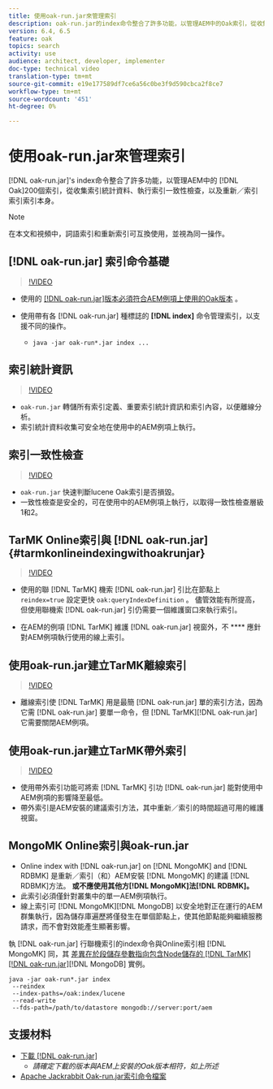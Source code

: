 ```yaml
---
title: 使用oak-run.jar來管理索引
description: oak-run.jar的index命令整合了許多功能，以管理AEM中的Oak索引，從收集索引統計資料、執行索引一致性檢查，以及重新／索引索引索引本身。
version: 6.4, 6.5
feature: oak
topics: search
activity: use
audience: architect, developer, implementer
doc-type: technical video
translation-type: tm+mt
source-git-commit: e19e177589df7ce6a56c0be3f9d590cbca2f8ce7
workflow-type: tm+mt
source-wordcount: '451'
ht-degree: 0%

---
```



# 使用oak-run.jar來管理索引

[!DNL oak-run.jar]&#39;s index命令整合了許多功能，以管理AEM中的 [!DNL Oak]200個索引，從收集索引統計資料、執行索引一致性檢查，以及重新／索引索引索引本身。

>[!NOTE]
>
>在本文和視頻中，詞語索引和重新索引可互換使用，並視為同一操作。

## [!DNL oak-run.jar] 索引命令基礎

>[!VIDEO](https://video.tv.adobe.com/v/21475/?quality=9&learn=on)

* 使用的 [[!DNL oak-run.jar]版本必須符合AEM例項上使用的Oak版本](https://repository.apache.org/service/local/artifact/maven/redirect?r=releases&amp;g=org.apache.jackrabbit&amp;a=oak-run&amp;v=1.8.0) 。
* 使用帶有各 [!DNL oak-run.jar] 種標誌的 **[!DNL index]** 命令管理索引，以支援不同的操作。

   * `java -jar oak-run*.jar index ...`

## 索引統計資訊

>[!VIDEO](https://video.tv.adobe.com/v/21477/?quality=12&learn=on)

* `oak-run.jar` 轉儲所有索引定義、重要索引統計資訊和索引內容，以便離線分析。
* 索引統計資料收集可安全地在使用中的AEM例項上執行。

## 索引一致性檢查

>[!VIDEO](https://video.tv.adobe.com/v/21476/?quality=12&learn=on)

* `oak-run.jar` 快速判斷lucene Oak索引是否損毀。
* 一致性檢查是安全的，可在使用中的AEM例項上執行，以取得一致性檢查層級1和2。

## TarMK Online索引與 [!DNL oak-run.jar] {#tarmkonlineindexingwithoakrunjar}

>[!VIDEO](https://video.tv.adobe.com/v/21479/?quality=12&learn=on)

* 使用的聯 [!DNL TarMK] 機索 [!DNL oak-run.jar] 引比在節點上 `reindex=true` 設定更快 `oak:queryIndexDefinition` 。 儘管效能有所提高，但使用聯機索 [!DNL oak-run.jar] 引仍需要一個維護窗口來執行索引。

* 在AEM的例項 [!DNL TarMK] 維護 [!DNL oak-run.jar] 視窗外，不 **** 應針對AEM例項執行使用的線上索引。

## 使用oak-run.jar建立TarMK離線索引

>[!VIDEO](https://video.tv.adobe.com/v/21478/?quality=12&learn=on)

* 離線索引使 [!DNL TarMK] 用是最簡 [!DNL oak-run.jar] 單的索引方法，因為它需 [!DNL oak-run.jar] 要單一命令，但 [!DNL TarMK][!DNL oak-run.jar] 它需要關閉AEM例項。

## 使用oak-run.jar建立TarMK帶外索引

>[!VIDEO](https://video.tv.adobe.com/v/21480/?quality=12&learn=on)

* 使用帶外索引功能可將索 [!DNL TarMK] 引功 [!DNL oak-run.jar] 能對使用中AEM例項的影響降至最低。
* 帶外索引是AEM安裝的建議索引方法，其中重新／索引的時間超過可用的維護視窗。

## MongoMK Online索引與oak-run.jar

* Online index with [!DNL oak-run.jar] on [!DNL MongoMK] and [!DNL RDBMK] 是重新／索引（和）AEM安裝 [!DNL MongoMK] 的建議 [!DNL RDBMK]方法。 **或不應使用其他方[!DNL MongoMK]法[!DNL RDBMK]。**
* 此索引必須僅針對叢集中的單一AEM例項執行。
* 線上索引可 [!DNL MongoMK][!DNL MongoDB] 以安全地對正在運行的AEM群集執行，因為儲存庫遍歷將僅發生在單個節點上，使其他節點能夠繼續服務請求，而不會對效能產生顯著影響。

執 [!DNL oak-run.jar] 行聯機索引的index命令與Online索引相 [!DNL MongoMK] 同，其 [差異在於段儲存參數指向包含Node儲存的 [!DNL TarMK]  [!DNL oak-run.jar]](#tarmkonlineindexingwithoakrunjar)[!DNL MongoDB] 實例。

```
java -jar oak-run*.jar index
 --reindex
 --index-paths=/oak:index/lucene
 --read-write
 --fds-path=/path/to/datastore mongodb://server:port/aem
```

## 支援材料

* [下載 [!DNL oak-run.jar]](https://repository.apache.org/#nexus-search;gav~org.apache.jackrabbit~oak-run~~~~kw,versionexpand)
   * *請確定下載的版本與AEM上安裝的Oak版本相符，如上所述*
* [Apache Jackrabbit Oak-run.jar索引命令檔案](https://jackrabbit.apache.org/oak/docs/query/oak-run-indexing.html)
